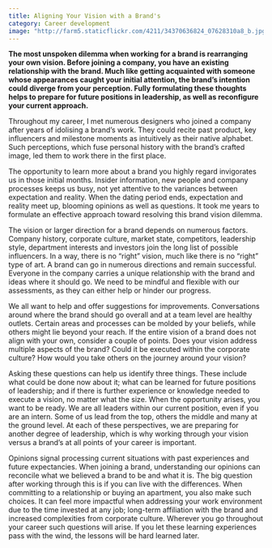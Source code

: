 ```yaml
---
title: Aligning Your Vision with a Brand's
category: Career development
image: "http://farm5.staticflickr.com/4211/34370636824_07628310a8_b.jpg"
---
```

**The most unspoken dilemma when working for a brand is rearranging your own vision. Before joining a company, you have an existing relationship with the brand. Much like getting acquainted with someone whose appearances caught your initial attention, the brand’s intention could diverge from your perception. Fully formulating these thoughts helps to prepare for future positions in leadership, as well as reconfigure your current approach.**

Throughout my career, I met numerous designers who joined a company after years of idolising a brand’s work. They could recite past product, key influencers and milestone moments as intuitively as their native alphabet. Such perceptions, which fuse personal history with the brand’s crafted image, led them to work there in the first place. 

The opportunity to learn more about a brand you highly regard invigorates us in those initial months. Insider information, new people and company processes keeps us busy, not yet attentive to the variances between expectation and reality. When the dating period ends, expectation and reality meet up, blooming opinions as well as questions. It took me years to formulate an effective approach toward resolving this brand vision dilemma. 

The vision or larger direction for a brand depends on numerous factors. Company history, corporate culture, market state, competitors, leadership style, department interests and investors join the long list of possible influencers. In a way, there is no “right” vision, much like there is no “right” type of art. A brand can go in numerous directions and remain successful. Everyone in the company carries a unique relationship with the brand and ideas where it should go. We need to be mindful and flexible with our assessments, as they can either help or hinder our progress. 

We all want to help and offer suggestions for improvements. Conversations around where the brand should go overall and at a team level are healthy outlets. Certain areas and processes can be molded by your beliefs, while others might lie beyond your reach. If the entire vision of a brand does not align with your own, consider a couple of points. Does your vision address multiple aspects of the brand? Could it be executed within the corporate culture? How would you take others on the journey around your vision? 

Asking these questions can help us identify three things. These include what could be done now about it; what can be learned for future positions of leadership; and if there is further experience or knowledge needed to execute a vision, no matter what the size. When the opportunity arises, you want to be ready. We are all leaders within our current position, even if you are an intern. Some of us lead from the top, others the middle and many at the ground level. At each of these perspectives, we are preparing for another degree of leadership, which is why working through your vision versus a brand’s at all points of your career is important. 

Opinions signal processing current situations with past experiences and future expectancies. When joining a brand, understanding our opinions can reconcile what we believed a brand to be and what it is. The big question after working through this is if you can live with the differences. When committing to a relationship or buying an apartment, you also make such choices. It can feel more impactful when addressing your work environment due to the time invested at any job; long-term affiliation with the brand and increased complexities from corporate culture. Wherever you go throughout your career such questions will arise. If you let these learning experiences pass with the wind, the lessons will be hard learned later.